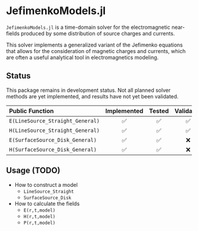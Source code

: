 # JefimenkoModels.jl

`JefimenkoModels.jl` is a time-domain solver for the electromagnetic near-fields produced by some distribution of source charges and currents.

This solver implements a generalized variant of the Jefimenko equations that allows for the consideration of magnetic charges and currents, which are often a useful analytical tool in electromagnetics modeling.

## Status

This package remains in development status. Not all planned solver methods are yet implemented, and results have not yet been validated.

| Public Function | Implemented | Tested | Validated |
|:---|:---:|:---:|:---:|
| `E(LineSource_Straight_General)` | :white_check_mark: | :white_check_mark: | :white_check_mark: |
| `H(LineSource_Straight_General)` | :white_check_mark: | :white_check_mark: | :white_check_mark: |
| `E(SurfaceSource_Disk_General)`  | :white_check_mark: | :white_check_mark: | :x: |
| `H(SurfaceSource_Disk_General)`  | :white_check_mark: | :white_check_mark: | :x: |

## Usage (TODO)

- How to construct a model
    - `LineSource_Straight`
    - `SurfaceSource_Disk`
- How to calculate the fields
    - `E(r,t,model)`
    - `H(r,t,model)`
    - `P(r,t,model)`
